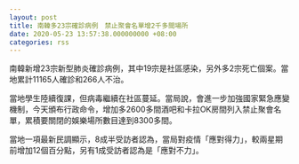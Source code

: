 ```yaml
---
layout: post
title: 南韓多23宗確診病例　禁止聚會名單增2千多間場所
date: 2020-05-23 13:57:38.000000000 +08:00
categories: rss
---
```


南韓新增23宗新型肺炎確診病例，其中19宗是社區感染，另外多2宗死亡個案。當地累計11165人確診和266人不治。

當地學生陸續復課，但病毒繼續在社區蔓延。當局說，會進一步加強國家緊急應變機制，今天頒布行政命令，增加多2600多間酒吧和卡拉OK房間列入禁止聚會名單，累積要關閉的娛樂場所數目達到8300多間。

當地一項最新民調顯示，8成半受訪者認為，當局對疫情「應對得力」，較兩星期前增加12個百分點，另有1成受訪者認為是「應對不力」。
